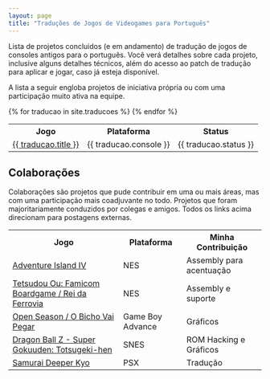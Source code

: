 ```yaml
---
layout: page
title: "Traduções de Jogos de Videogames para Português"
---
```


Lista de projetos concluidos (e em andamento) de tradução de jogos de consoles antigos para o português. Você verá detalhes sobre cada projeto, inclusive alguns detalhes técnicos, além do acesso ao patch de tradução para aplicar e jogar, caso já esteja disponível.

A lista a seguir engloba projetos de iniciativa própria ou com uma participação muito ativa na equipe.

<table class="tabela">
	<tr>
	  <th>Jogo</th>
	  <th>Plataforma</th>
	  <th>Status</th>
	</tr>
	{% for traducao in site.traducoes %}
	<tr>
	  <td>
		<a href="{{ traducao.url }}">{{ traducao.title }}</a>
	  </td>
	  <td>{{ traducao.console }}</td>
	  <td>{{ traducao.status }}</td>
	</tr>
	{% endfor %}
</table>

## Colaborações

Colaborações são projetos que pude contribuir em uma ou mais áreas, mas com uma participação mais coadjuvante no todo. Projetos que foram majoritariamente conduzidos por colegas e amigos. Todos os links acima direcionam para postagens externas.

<table class="tabela">
  <tr>
    <th>Jogo</th>
    <th>Plataforma</th>
    <th>Minha Contribuição</th>
  </tr>
  <tr>
    <td><a href="https://patryckpo.com/traducoes/nes/adventure-island-iv/" target="_blank">Adventure Island IV</a></td>
    <td>NES</td>
    <td>Assembly para acentuação</td>
  </tr>
  <tr>
    <td><a href="https://simpleskans.github.io/traducoes/tetsudou_ou.html" target="_blank">Tetsudou Ou: Famicom Boardgame / Rei da Ferrovia</a></td>
    <td>NES</td>
    <td>Assembly e suporte</td>
  </tr>
  <tr>
    <td><a href="https://www.romhacking.net.br/index.php?topic=2701.0" target="_blank">Open Season / O Bicho Vai Pegar</a></td>
    <td>Game Boy Advance</td>
    <td>Gráficos</td>
  </tr>
  <tr>
    <td><a href="https://ntn-ss.github.io/Projetos_de_Traducao/DBZ-SGTH/" target="_blank">Dragon Ball Z - Super Gokuuden: Totsugeki-hen</a></td>
    <td>SNES</td>
    <td>ROM Hacking e Gráficos</td>
  </tr>  
  <tr>
    <td><a href="https://www.romhacking.net.br/index.php?topic=3026.0" target="_blank">Samurai Deeper Kyo</a></td>
    <td>PSX</td>
    <td>Tradução</td>
  </tr>   
</table>